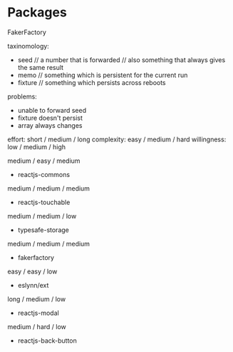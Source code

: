 # Packages

FakerFactory

taxinomology:
- seed // a number that is forwarded
       // also something that always gives the same result
- memo // something which is persistent for the current run
- fixture // something which persists across reboots

problems:
- unable to forward seed
- fixture doesn't persist
- array always changes


effort: short / medium / long
complexity: easy / medium / hard
willingness: low / medium / high

medium / easy / medium
- reactjs-commons

medium / medium / medium
- reactjs-touchable

medium / medium / low
- typesafe-storage

medium / medium / medium
- fakerfactory

easy / easy / low
- eslynn/ext

long / medium / low
- reactjs-modal

medium / hard / low
- reactjs-back-button
